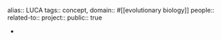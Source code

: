 alias:: LUCA
tags:: concept, 
domain:: #[[evolutionary biology]]
people::
related-to::
project::
public:: true

-